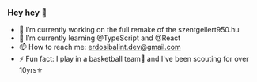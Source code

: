 ### Hey hey 👋

- 🧱 I’m currently working on the full remake of the szentgellert950.hu
- 🌱 I’m currently learning @TypeScript and @React
- 📫 How to reach me: erdosibalint.dev@gmail.com
- ⚡ Fun fact: I play in a basketball team🏀 and I've been scouting for over 10yrs⚜️
